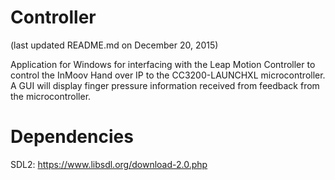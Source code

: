 Controller
========
(last updated README.md on December 20, 2015)

Application for Windows for interfacing with the Leap Motion Controller to
control the InMoov Hand over IP to the CC3200-LAUNCHXL microcontroller. A
GUI will display finger pressure information received from feedback from the
microcontroller.

Dependencies
============
SDL2: https://www.libsdl.org/download-2.0.php
